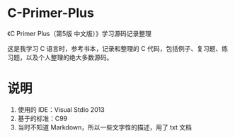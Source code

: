 # C-Primer-Plus

《C Primer Plus（第5版 中文版）》学习源码记录整理

这是我学习 C 语言时，参考书本，记录和整理的 C 代码，包括例子、复习题、练习题，以及个人整理的绝大多数源码。

# 说明

1. 使用的 IDE：Visual Stdio 2013
2. 基于的标准：C99
3. 当时不知道 Markdown，所以一些文字性的描述，用了 txt 文档
